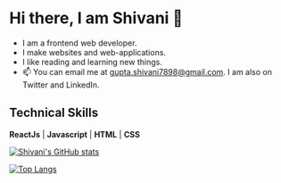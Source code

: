 <!---
gshivani2201/gshivani2201 is a ✨ special ✨ repository because its `README.md` (this file) appears on your GitHub profile.
You can click the Preview link to take a look at your changes.

- 👋 Hi, I’m Shivani Gupta. I am a developer who loves to build sites and web-applications.
- 👀 I’m interested in blockchain and web3.
- 🌱 I’m currently learning javascript and react.
- 💞️ I’m looking to collaborate on projects. 
- 📫 You can email me at gupta.shivani7898@gmail.com. I am also on twitter and LinkedIn. You can find the links below my profile picture. 
--->

# Hi there, I am Shivani 👋

- I am a frontend web developer.
- I make websites and web-applications.
- I like reading and learning new things. 
- 📫 You can email me at gupta.shivani7898@gmail.com. I am also on Twitter and LinkedIn.


## Technical Skills

 **ReactJs** | **Javascript** | **HTML** | **CSS** 


[![Shivani's GitHub stats](https://github-readme-stats.vercel.app/api?username=gshivani2201&show_icons=true&count_private=true&text_color=ffffff&bg_color=0d1117&hide=stars,issues)](https://github.com/gshivani2201/github-readme-stats)

[![Top Langs](https://github-readme-stats.vercel.app/api/top-langs/?username=gshivani2201&langs_count=3&layout=compact)](https://github.com/gshivani2201/github-readme-stats) 

